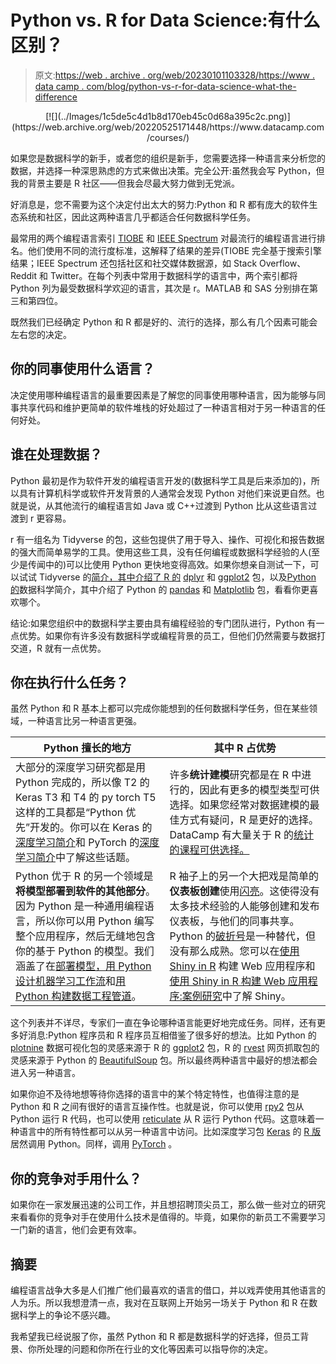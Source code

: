 # Python vs. R for Data Science:有什么区别？

> 原文:[https://web . archive . org/web/20230101103328/https://www . data camp . com/blog/python-vs-r-for-data-science-what-the-difference](https://web.archive.org/web/20230101103328/https://www.datacamp.com/blog/python-vs-r-for-data-science-whats-the-difference)

<center>[![](../Images/1c5de5c4d1b8d170eb45c0d68a395c2c.png)](https://web.archive.org/web/20220525171448/https://www.datacamp.com/courses/)</center>

如果您是数据科学的新手，或者您的组织是新手，您需要选择一种语言来分析您的数据，并选择一种深思熟虑的方式来做出决策。完全公开:虽然我会写 Python，但我的背景主要是 R 社区——但我会尽最大努力做到无党派。

好消息是，您不需要为这个决定付出太大的努力:Python 和 R 都有庞大的软件生态系统和社区，因此这两种语言几乎都适合任何数据科学任务。

最常用的两个编程语言索引 [TIOBE](https://web.archive.org/web/20220525171448/https://www.tiobe.com/tiobe-index) 和 [IEEE Spectrum](https://web.archive.org/web/20220525171448/https://spectrum.ieee.org/computing/software/the-top-programming-languages-2019) 对最流行的编程语言进行排名。他们使用不同的流行度标准，这解释了结果的差异(TIOBE 完全基于搜索引擎结果；IEEE Spectrum 还包括社区和社交媒体数据源，如 Stack Overflow、Reddit 和 Twitter。在每个列表中常用于数据科学的语言中，两个索引都将 Python 列为最受数据科学欢迎的语言，其次是 r。MATLAB 和 SAS 分别排在第三和第四位。

既然我们已经确定 Python 和 R 都是好的、流行的选择，那么有几个因素可能会左右您的决定。

## 你的同事使用什么语言？

决定使用哪种编程语言的最重要因素是了解您的同事使用哪种语言，因为能够与同事共享代码和维护更简单的软件堆栈的好处超过了一种语言相对于另一种语言的任何好处。

## 谁在处理数据？

Python 最初是作为软件开发的编程语言开发的(数据科学工具是后来添加的)，所以具有计算机科学或软件开发背景的人通常会发现 Python 对他们来说更自然。也就是说，从其他流行的编程语言如 Java 或 C++过渡到 Python 比从这些语言过渡到 r 更容易。

r 有一组名为 Tidyverse 的包，这些包提供了用于导入、操作、可视化和报告数据的强大而简单易学的工具。使用这些工具，没有任何编程或数据科学经验的人(至少是传闻中的)可以比使用 Python 更快地变得高效。如果你想亲自测试一下，可以试试 Tidyverse 的[简介，其中介绍了 R 的](https://web.archive.org/web/20220525171448/https://www.datacamp.com/courses/introduction-to-the-tidyverse) [dplyr](https://web.archive.org/web/20220525171448/https://dplyr.tidyverse.org/) 和 [ggplot2](https://web.archive.org/web/20220525171448/https://ggplot2.tidyverse.org/) 包，以及[Python 的](https://web.archive.org/web/20220525171448/https://www.datacamp.com/courses/introduction-to-data-science-in-python)数据科学简介，其中介绍了 Python 的 [pandas](https://web.archive.org/web/20220525171448/https://pandas.pydata.org/) 和 [Matplotlib](https://web.archive.org/web/20220525171448/https://matplotlib.org/) 包，看看你更喜欢哪个。

结论:如果您组织中的数据科学主要由具有编程经验的专门团队进行，Python 有一点优势。如果你有许多没有数据科学或编程背景的员工，但他们仍然需要与数据打交道，R 就有一点优势。

## 你在执行什么任务？

虽然 Python 和 R 基本上都可以完成你能想到的任何数据科学任务，但在某些领域，一种语言比另一种语言更强。

| Python 擅长的地方 | 其中 R 占优势 |
| --- | --- |
| 大部分的深度学习研究都是用 Python 完成的，所以像 T2 的 Keras T3 和 T4 的 py torch T5 这样的工具都是“Python 优先”开发的。你可以在 Keras 的[深度学习简介](https://web.archive.org/web/20220525171448/https://www.datacamp.com/courses/deep-learning-with-keras-in-python)和 PyTorch 的[深度学习简介](https://web.archive.org/web/20220525171448/https://www.datacamp.com/courses/deep-learning-with-pytorch)中了解这些话题。 | 许多**统计建模**研究都是在 R 中进行的，因此有更多的模型类型可供选择。如果您经常对数据建模的最佳方式有疑问，R 是更好的选择。DataCamp 有大量关于 R 的[统计的课程可供选择。](https://web.archive.org/web/20220525171448/https://www.datacamp.com/search?facets%5Btechnology%5D%5B%5D=r&facets%5Btopic%5D%5B%5D=Probability+%26+Statistics) |
| Python 优于 R 的另一个领域是**将模型部署到软件的其他部分**。因为 Python 是一种通用编程语言，所以你可以用 Python 编写整个应用程序，然后无缝地包含你的基于 Python 的模型。我们涵盖了在[部署模型，用 Python 设计机器学习工作流](https://web.archive.org/web/20220525171448/https://www.datacamp.com/courses/designing-machine-learning-workflows-in-python)和[用 Python 构建数据工程管道](https://web.archive.org/web/20220525171448/https://www.datacamp.com/courses/building-data-engineering-pipelines-in-python)。 | R 袖子上的另一个大把戏是简单的**仪表板创建**使用[闪亮](https://web.archive.org/web/20220525171448/https://shiny.rstudio.com/)。这使得没有太多技术经验的人能够创建和发布仪表板，与他们的同事共享。Python 的[破折号](https://web.archive.org/web/20220525171448/https://plot.ly/dash/)是一种替代，但没有那么成熟。您可以在[使用 Shiny in R](https://web.archive.org/web/20220525171448/https://www.datacamp.com/courses/building-web-applications-with-shiny-in-r) 构建 Web 应用程序和[使用 Shiny in R 构建 Web 应用程序:案例研究](https://web.archive.org/web/20220525171448/https://www.datacamp.com/courses/building-web-applications-in-r-with-shiny-case-studies)中了解 Shiny。 |

这个列表并不详尽，专家们一直在争论哪种语言能更好地完成任务。同样，还有更多好消息:Python 程序员和 R 程序员互相借鉴了很多好的想法。比如 Python 的 [plotnine](https://web.archive.org/web/20220525171448/https://plotnine.readthedocs.io/en/stable/) 数据可视化包的灵感来源于 R 的 [ggplot2](https://web.archive.org/web/20220525171448/https://ggplot2.tidyverse.org/) 包，R 的 [rvest](https://web.archive.org/web/20220525171448/https://rvest.tidyverse.org/) 网页抓取包的灵感来源于 Python 的 [BeautifulSoup](https://web.archive.org/web/20220525171448/https://www.crummy.com/software/BeautifulSoup/) 包。所以最终两种语言中最好的想法都会进入另一种语言。

如果你迫不及待地想等待你选择的语言中的某个特定特性，也值得注意的是 Python 和 R 之间有很好的语言互操作性。也就是说，你可以使用 [rpy2](https://web.archive.org/web/20220525171448/https://rpy2.bitbucket.io/) 包从 Python 运行 R 代码，也可以使用 [reticulate](https://web.archive.org/web/20220525171448/https://rstudio.github.io/reticulate/) 从 R 运行 Python 代码。这意味着一种语言中的所有特性都可以从另一种语言中访问。比如深度学习包 [Keras](https://web.archive.org/web/20220525171448/https://keras.io/) 的 [R 版](https://web.archive.org/web/20220525171448/https://keras.rstudio.com/)居然调用 Python。同样，调用 [PyTorch](https://web.archive.org/web/20220525171448/https://pytorch.org/) 。

## 你的竞争对手用什么？

如果你在一家发展迅速的公司工作，并且想招聘顶尖员工，那么做一些对立的研究来看看你的竞争对手在使用什么技术是值得的。毕竟，如果你的新员工不需要学习一门新的语言，他们会更有效率。

## 摘要

编程语言战争大多是人们推广他们最喜欢的语言的借口，并以戏弄使用其他语言的人为乐。所以我想澄清一点，我对在互联网上开始另一场关于 Python 和 R 在数据科学上的争论不感兴趣。

我希望我已经说服了你，虽然 Python 和 R 都是数据科学的好选择，但员工背景、你所处理的问题和你所在行业的文化等因素可以指导你的决定。